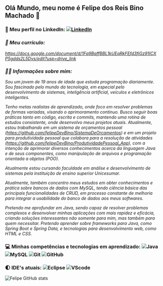 ## Olá Mundo, meu nome é Felipe dos Reis Bino Machado 👋

### 📱 Meu perfil no LinkedIn: [![LinkedIn](https://img.shields.io/badge/LinkedIn-0077B5?style=for-the-badge&logo=linkedin&logoColor=white)](https://www.linkedin.com/in/felipe-dos-reis-bino-machado-668820308/)

### _📓 Meu currículo:_ 
_https://docs.google.com/document/d/1Fa9BaffBBL1kUEqRkFEfd3fiGz91ICXP5gdds2L5Dvs/edit?usp=drive_link_

### _👨‍💻 Informações sobre mim:_
_Sou um jovem de 19 anos de idade que estuda programação diariamente. Sou fascinado pelo mundo da tecnologia, em especial pelo desenvolvimento de sistemas, inteligência artificial, veículos e eletrônicos inteligentes._    

_Tenho metas realistas de aprendizado, onde foco em resolver problemas de formas variadas, visando o aprimoramento contínuo. Busco seguir boas práticas tanto em código, escrita e commits, mantendo uma rotina de estudos consistente, onde desenvolvo meus projetos atuais. Atualmente, estou trabalhando em um sistema de orçamentos pessoal (https://github.com/felipeDevBino/SistemaDeOrcamentos) e em um projeto para produtividade pessoal que colabora para a resolução de atividades (https://github.com/felipeDevBino/ProdutividadePessoal_App), com a intenção de aprimorar diversos conhecimentos acerca da linguagem Java e de seus componentes, como manipulação de arquivos e programação orientada a objetos (POO)._ 

_Atualmente estou cursando faculdade em análise e desenvolvimento de sistemas pela instituição de ensino superior Unicesumar._  


_Atualmente, também concentro meus estudos em obter conhecimentos e prática sobre bancos de dados com MySQL, tendo ciência básica das principais funcionalidades de CRUD, em processo constante de melhoria para integrar a usabilidade do banco de dados aos meus softwares._  

_Pretendo me aprofundar em Java, sendo capaz de resolver problemas complexos e desenvolver minhas aplicações com mais rapidez e eficácia, criando soluções interessantes não somente para mim, mas também para quem necessitar. Pretendo aprender sobre frameworks para Java, como Spring Boot e Spring Data, e tecnologias para desenvolvimento web, como HTML e CSS._

### 💻 Minhas competências e tecnologias em aprendizado: ![Java](https://img.shields.io/badge/Java-ED8B00?style=for-the-badge&logo=openjdk&logoColor=white) ![MySQL](https://img.shields.io/badge/MySQL-00000F?style=for-the-badge&logo=mysql&logoColor=white) ![Git](https://img.shields.io/badge/GIT-E44C30?style=for-the-badge&logo=git&logoColor=white) ![GitHub](https://img.shields.io/badge/GitHub-100000?style=for-the-badge&logo=github&logoColor=white)

### 🌓 IDE's atuais: ![Eclipse](https://img.shields.io/badge/Eclipse-2C2255?style=for-the-badge&logo=eclipse&logoColor=white) ![VScode](https://img.shields.io/badge/Visual_Studio_Code-0078D4?style=for-the-badge&logo=visual%20studio%20code&logoColor=white)  

![Felipe GitHub stats](https://github-readme-stats.vercel.app/api?username=felipeDevBino&show_icons=true&theme=dark)







<!--
**felipeDevBino/felipeDevBino** is a ✨ _special_ ✨ repository because its `README.md` (this file) appears on your GitHub profile.

Here are some ideas to get you started:

- 🔭 I’m currently working on ...
- 🌱 I’m currently learning ...
- 👯 I’m looking to collaborate on ...
- 🤔 I’m looking for help with ...
- 💬 Ask me about ...
- 📫 How to reach me: ...
- 😄 Pronouns: ...
- ⚡ Fun fact: ...
-->
